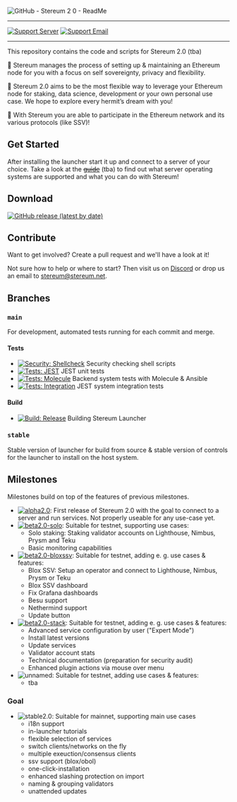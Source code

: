 ![GitHub - Stereum 2 0 - ReadMe](https://user-images.githubusercontent.com/82385103/175423093-03d28d7b-3c2e-44b7-8be1-7f2a5946fcc6.png)

---

[![Support Server](https://img.shields.io/badge/Discord-Stereum-blue?style=flat-square)](https://discord.gg/8Znj8K6GjN) [![Support Email](https://img.shields.io/badge/Email-Stereum-brightgreen?style=flat-square)](mailto:stereum@stereum.net)

---
This repository contains the code and scripts for Stereum 2.0 (tba)


🍄 Stereum manages the process of setting up & maintaining an Ethereum node for you with a focus on self sovereignty, privacy and flexibility. 

🍄 Stereum 2.0 aims to be the most flexible way to leverage your Ethereum node for staking, data science, development or your own personal use case. We hope to explore every hermit’s dream with you!

🍄 With Stereum you are able to participate in the Ethereum network and its various protocols (like SSV)!


## Get Started 
After installing the launcher start it up and connect to a server of your choice. Take a look at the ~~[guide](https://stereum.net/ethereum-node/)~~ (tba) to find out what server operating systems are supported and what you can do with Stereum!

## Download
[![GitHub release (latest by date)](https://img.shields.io/github/v/release/stereum-dev/ethereum-node?color=%23a1c1ad&style=for-the-badge)](https://github.com/stereum-dev/ethereum-node/releases/tag/v2.0.0-betasolo)


## Contribute
Want to get involved? Create a pull request and we'll have a look at it!

Not sure how to help or where to start? Then visit us on [Discord](https://discord.gg/8Znj8K6GjN) or drop us an email to [stereum@stereum.net](mailto:stereum@stereum.net).

## Branches
### `main`
For development, automated tests running for each commit and merge.

#### Tests
- [![Security: Shellcheck](https://github.com/stereum-dev/ethereum-node/actions/workflows/shellcheck.yml/badge.svg)](https://github.com/stereum-dev/ethereum-node/actions/workflows/shellcheck.yml) Security checking shell scripts
- [![Tests: JEST](https://github.com/stereum-dev/ethereum-node/actions/workflows/test-jest.yml/badge.svg)](https://github.com/stereum-dev/ethereum-node/actions/workflows/test-jest.yml) JEST unit tests
- [![Tests: Molecule](https://github.com/stereum-dev/ethereum-node/actions/workflows/test-molecule.yml/badge.svg)](https://github.com/stereum-dev/ethereum-node/actions/workflows/test-molecule.yml) Backend system tests with Molecule & Ansible
- [![Tests: Integration](https://github.com/stereum-dev/ethereum-node/actions/workflows/test-integration.yml/badge.svg)](https://github.com/stereum-dev/ethereum-node/actions/workflows/test-integration.yml) JEST system integration tests

#### Build
- [![Build: Release](https://github.com/stereum-dev/ethereum-node/actions/workflows/electron.yaml/badge.svg)](https://github.com/stereum-dev/ethereum-node/actions/workflows/electron.yaml) Building Stereum Launcher

### `stable`
Stable version of launcher for build from source & stable version of controls for the launcher to install on the host system.


## Milestones
Milestones build on top of the features of previous milestones.

- [![alpha2.0](https://img.shields.io/badge/milestone-alpha2.0-green?style=flat-square)](https://github.com/stereum-dev/ethereum-node/milestone/1): First release of Stereum 2.0 with the goal to connect to a server and run services. Not properly useable for any use-case yet.
- [![beta2.0-solo](https://img.shields.io/badge/milestone-beta2.0--solo-green?style=flat-square)](https://github.com/stereum-dev/ethereum-node/milestone/2): Suitable for testnet, supporting use cases:
  - Solo staking: Staking validator accounts on Lighthouse, Nimbus, Prysm and Teku
  - Basic monitoring capabilities
- [![beta2.0-bloxssv](https://img.shields.io/badge/milestone-beta2.0--bloxssv-orange?style=flat-square)](https://github.com/stereum-dev/ethereum-node/milestone/3): Suitable for testnet, adding e. g. use cases & features:
  - Blox SSV: Setup an operator and connect to Lighthouse, Nimbus, Prysm or Teku
  - Blox SSV dashboard
  - Fix Grafana dashboards
  - Besu support
  - Nethermind support
  - Update button
- [![beta2.0-stack](https://img.shields.io/badge/milestone-beta2.0--stack-inactive?style=flat-square)](https://github.com/stereum-dev/ethereum-node/milestone/4): Suitable for testnet, adding e. g. use cases & features:
  - Advanced service configuration by user ("Expert Mode")
  - Install latest versions
  - Update services
  - Validator account stats
  - Technical documentation (preparation for security audit)
  - Enhanced plugin actions via mouse over menu
- ![unnamed](https://img.shields.io/badge/milestone-unnamed-inactive?style=flat-square): Suitable for testnet, adding use cases & features:
  - tba

### Goal
- ![stable2.0](https://img.shields.io/badge/milestone-stable2.0-inactive?style=flat-square): Suitable for mainnet, supporting main use cases
  - i18n support
  - in-launcher tutorials
  - flexible selection of services
  - switch clients/networks on the fly
  - multiple exeuction/consensus clients
  - ssv support (blox/obol)
  - one-click-installation
  - enhanced slashing protection on import
  - naming & grouping validators
  - unattended updates
